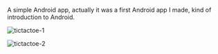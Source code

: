 A simple Android app, actually it was a first Android app I made, kind of introduction to Android.

![tictactoe-1](https://cloud.githubusercontent.com/assets/13784275/11398307/20edfb5a-9380-11e5-91cd-80c5ae38a02f.png)

![tictactoe-2](https://cloud.githubusercontent.com/assets/13784275/11398344/4b0e9430-9380-11e5-970d-432118ea492f.png)
